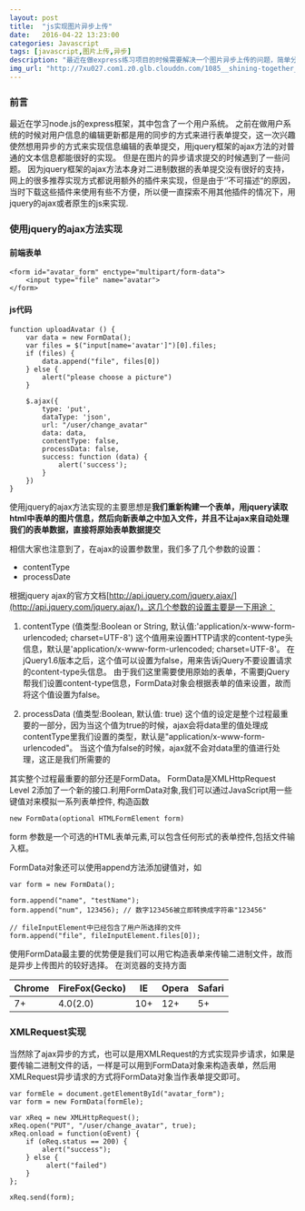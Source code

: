 ```yaml
---
layout: post
title:  "js实现图片异步上传"
date:   2016-04-22 13:23:00
categories: Javascript
tags: [javascript,图片上传,异步]
description: "最近在做express练习项目的时候需要解决一个图片异步上传的问题，简单分享下几种的实现方式"
img_url: "http://7xu027.com1.z0.glb.clouddn.com/1085__shining-together_p.jpg"
---
```


### 前言
最近在学习node.js的express框架，其中包含了一个用户系统。
之前在做用户系统的时候对用户信息的编辑更新都是用的同步的方式来进行表单提交，这一次兴趣使然想用异步的方式来实现信息编辑的表单提交，用jquery框架的ajax方法的对普通的文本信息都能很好的实现。
但是在图片的异步请求提交的时候遇到了一些问题。
因为jquery框架的ajax方法本身对二进制数据的表单提交没有很好的支持，网上的很多推荐实现方式都说用额外的插件来实现，但是由于‘’不可描述“的原因，当时下载这些插件来使用有些不方便，所以便一直探索不用其他插件的情况下，用jquery的ajax或者原生的js来实现.
<!-- more -->

### 使用jquery的ajax方法实现

#### 前端表单

    <form id="avatar_form" enctype="multipart/form-data">
        <input type="file" name="avatar">
    </form>

#### js代码

    function uploadAvatar () {
        var data = new FormData();
        var files = $("input[name='avatar']")[0].files;
        if (files) {
            data.append("file", files[0])
        } else {
            alert("please choose a picture")
        }

        $.ajax({
            type: 'put',
            dataType: 'json',
            url: "/user/change_avatar"
            data: data,
            contentType: false,
            processData: false,
            success: function (data) {
                alert('success');
            }
        })
    }

使用jquery的ajax方法实现的主要思想是**我们重新构建一个表单，用jquery读取html中表单的图片信息，然后向新表单之中加入文件，并且不让ajax来自动处理我们的表单数据，直接将原始表单数据提交**

相信大家也注意到了，在ajax的设置参数里，我们多了几个参数的设置：

+ contentType
+ processDate

根据jquery ajax的官方文档[http://api.jquery.com/jquery.ajax/](http://api.jquery.com/jquery.ajax/)，这几个参数的设置主要是一下用途：

1. contentType (值类型:Boolean or String, 默认值:'application/x-www-form-urlencoded; charset=UTF-8')
这个值用来设置HTTP请求的content-type头信息，默认是'application/x-www-form-urlencoded; charset=UTF-8'。
在jQuery1.6版本之后，这个值可以设置为false，用来告诉jQuery不要设置请求的content-type头信息。
由于我们这里需要使用原始的表单，不需要jQuery帮我们设置content-type信息，FormData对象会根据表单的值来设置，故而将这个值设置为false。

2. processData (值类型:Boolean, 默认值: true)
这个值的设定是整个过程最重要的一部分，因为当这个值为true的时候，ajax会将data里的值处理成contentType里我们设置的类型，默认是"application/x-www-form-urlencoded"。
当这个值为false的时候，ajax就不会对data里的值进行处理，这正是我们所需要的


其实整个过程最重要的部分还是FormData。
FormData是XMLHttpRequest Level 2添加了一个新的接口.利用FormData对象,我们可以通过JavaScript用一些键值对来模拟一系列表单控件,
构造函数

    new FormData(optional HTMLFormElement form)

form 参数是一个可选的HTML表单元素,可以包含任何形式的表单控件,包括文件输入框。

FormData对象还可以使用append方法添加键值对，如

    var form = new FormData();

    form.append("name", "testName");
    form.append("num", 123456); // 数字123456被立即转换成字符串"123456"

    // fileInputElement中已经包含了用户所选择的文件
    form.append("file", fileInputElement.files[0]);

使用FormData最主要的优势便是我们可以用它构造表单来传输二进制文件，故而是异步上传图片的较好选择。
在浏览器的支持方面

Chrome | FireFox(Gecko) | IE | Opera | Safari
--------|------------------|----|--------|--------
7+ | 4.0(2.0)  | 10+ | 12+ | 5+

### XMLRequest实现
当然除了ajax异步的方式，也可以是用XMLRequest的方式实现异步请求，如果是要传输二进制文件的话，一样是可以用到FormData对象来构造表单，然后用XMLRequest异步请求的方式将FormData对象当作表单提交即可。

    var formEle = document.getElementById("avatar_form");
    var form = new FormData(formEle);

    var xReq = new XMLHttpRequest();
    xReq.open("PUT", "/user/change_avatar", true);
    xReq.onload = function(oEvent) {
        if (oReq.status == 200) {
            alert("success");
        } else {
             alert("failed")
        }
    };

    xReq.send(form);

